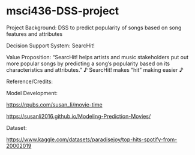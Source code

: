 # msci436-DSS-project
Project Background: DSS to predict popularity of songs based on song features and attributes

Decision Support System: SearcHit!

Value Proposition: “SearcHit! helps artists and music stakeholders put out more popular songs by predicting a song’s popularity based on its characteristics and attributes.” ♪ SearcHit! makes “hit” making easier ♪

Reference/Credits:

Model Development:

https://rpubs.com/susan_li/movie-time

https://susanli2016.github.io/Modeling-Prediction-Movies/

Dataset:

https://www.kaggle.com/datasets/paradisejoy/top-hits-spotify-from-20002019
